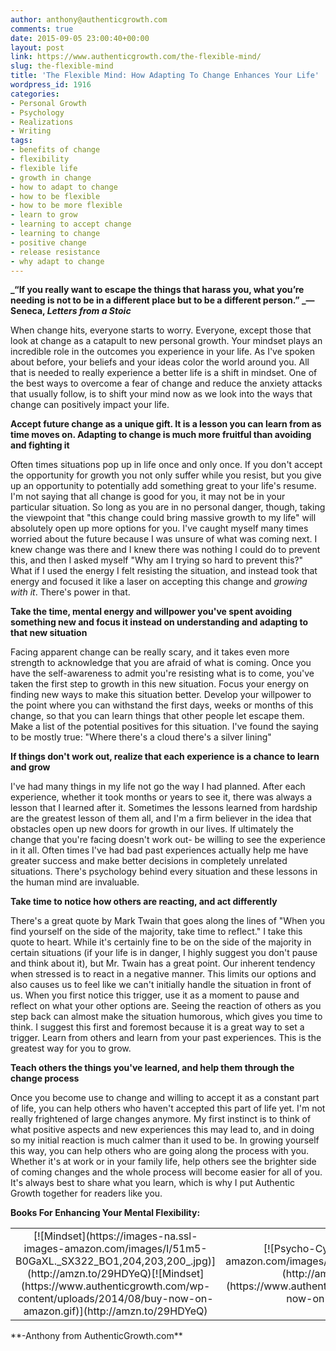 ```yaml
---
author: anthony@authenticgrowth.com
comments: true
date: 2015-09-05 23:00:40+00:00
layout: post
link: https://www.authenticgrowth.com/the-flexible-mind/
slug: the-flexible-mind
title: 'The Flexible Mind: How Adapting To Change Enhances Your Life'
wordpress_id: 1916
categories:
- Personal Growth
- Psychology
- Realizations
- Writing
tags:
- benefits of change
- flexibility
- flexible life
- growth in change
- how to adapt to change
- how to be flexible
- how to be more flexible
- learn to grow
- learning to accept change
- learning to change
- positive change
- release resistance
- why adapt to change
---
```


**_“If you really want to escape the things that harass you, what you’re needing is not to be in a different place but to be a different person.” _― Seneca, _Letters from a Stoic_**

When change hits, everyone starts to worry. Everyone, except those that look at change as a catapult to new personal growth. Your mindset plays an incredible role in the outcomes you experience in your life. As I've spoken about before, your beliefs and your ideas color the world around you. All that is needed to really experience a better life is a shift in mindset. One of the best ways to overcome a fear of change and reduce the anxiety attacks that usually follow, is to shift your mind now as we look into the ways that change can positively impact your life.

**Accept future change as a unique gift. It is a lesson you can learn from as time moves on. Adapting to change is much more fruitful than avoiding and fighting it**

Often times situations pop up in life once and only once. If you don't accept the opportunity for growth you not only suffer while you resist, but you give up an opportunity to potentially add something great to your life's resume. I'm not saying that all change is good for you, it may not be in your particular situation. So long as you are in no personal danger, though, taking the viewpoint that "this change could bring massive growth to my life" will absolutely open up more options for you. I've caught myself many times worried about the future because I was unsure of what was coming next. I knew change was there and I knew there was nothing I could do to prevent this, and then I asked myself "Why am I trying so hard to prevent this?" What if I used the energy I felt resisting the situation, and instead took that energy and focused it like a laser on accepting this change and _growing with it_. There's power in that.

**Take the time, mental energy and willpower you've spent avoiding something new and focus it instead on understanding and adapting to that new situation**

Facing apparent change can be really scary, and it takes even more strength to acknowledge that you are afraid of what is coming. Once you have the self-awareness to admit you're resisting what is to come, you've taken the first step to growth in this new situation. Focus your energy on finding new ways to make this situation better. Develop your willpower to the point where you can withstand the first days, weeks or months of this change, so that you can learn things that other people let escape them. Make a list of the potential positives for this situation. I've found the saying to be mostly true: "Where there's a cloud there's a silver lining"

**If things don't work out, realize that each experience is a chance to learn and grow**

I've had many things in my life not go the way I had planned. After each experience, whether it took months or years to see it, there was always a lesson that I learned after it. Sometimes the lessons learned from hardship are the greatest lesson of them all, and I'm a firm believer in the idea that obstacles open up new doors for growth in our lives. If ultimately the change that you're facing doesn't work out- be willing to see the experience in it all. Often times I've had bad past experiences actually help me have greater success and make better decisions in completely unrelated situations. There's psychology behind every situation and these lessons in the human mind are invaluable.

**Take time to notice how others are reacting, and act differently**

There's a great quote by Mark Twain that goes along the lines of "When you find yourself on the side of the majority, take time to reflect." I take this quote to heart. While it's certainly fine to be on the side of the majority in certain situations (if your life is in danger, I highly suggest you don't pause and think about it), but Mr. Twain has a great point. Our inherent tendency when stressed is to react in a negative manner. This limits our options and also causes us to feel like we can't initially handle the situation in front of us. When you first notice this trigger, use it as a moment to pause and reflect on what your other options are. Seeing the reaction of others as you step back can almost make the situation humorous, which gives you time to think. I suggest this first and foremost because it is a great way to set a trigger. Learn from others and learn from your past experiences. This is the greatest way for you to grow.

**Teach others the things you've learned, and help them through the change process**

Once you become use to change and willing to accept it as a constant part of life, you can help others who haven't accepted this part of life yet. I'm not really frightened of large changes anymore. My first instinct is to think of what positive aspects and new experiences this may lead to, and in doing so my initial reaction is much calmer than it used to be. In growing yourself this way, you can help others who are going along the process with you. Whether it's at work or in your family life, help others see the brighter side of coming changes and the whole process will become easier for all of you. It's always best to share what you learn, which is why I put Authentic Growth together for readers like you.

**Books For Enhancing Your Mental Flexibility:**
<table >
<tbody >
<tr align="center" >

<td >[![Mindset](https://images-na.ssl-images-amazon.com/images/I/51m5-B0GaXL._SX322_BO1,204,203,200_.jpg)](http://amzn.to/29HDYeQ)[![Mindset](https://www.authenticgrowth.com/wp-content/uploads/2014/08/buy-now-on-amazon.gif)](http://amzn.to/29HDYeQ)
</td>

<td >[![Psycho-Cybernetics](https://images-na.ssl-images-amazon.com/images/I/411zKO0BCRL._SX302_BO1,204,203,200_.jpg)](http://amzn.to/2an6faf)[![Psycho-Cybernetics](https://www.authenticgrowth.com/wp-content/uploads/2014/08/buy-now-on-amazon.gif)](http://amzn.to/2an6faf)
</td>

<td >[![Anti-fragile](https://images-na.ssl-images-amazon.com/images/I/41y%2B-2A1XZL._SX323_BO1,204,203,200_.jpg)](http://amzn.to/29MZdkQ)[![Anti-fragile](https://www.authenticgrowth.com/wp-content/uploads/2014/08/buy-now-on-amazon.gif)](http://amzn.to/29MZdkQ)
</td>

<td >[![The Art of Exceptional Living](https://images-na.ssl-images-amazon.com/images/I/51Y6m1Ds4TL._SX437_BO1,204,203,200_.jpg)](http://amzn.to/29R42bA)[![The Art of Exceptional Living](https://www.authenticgrowth.com/wp-content/uploads/2014/08/buy-now-on-amazon.gif)](http://amzn.to/29R42bA)
</td>
</tr>
</tbody>
</table>
**-Anthony from AuthenticGrowth.com**
